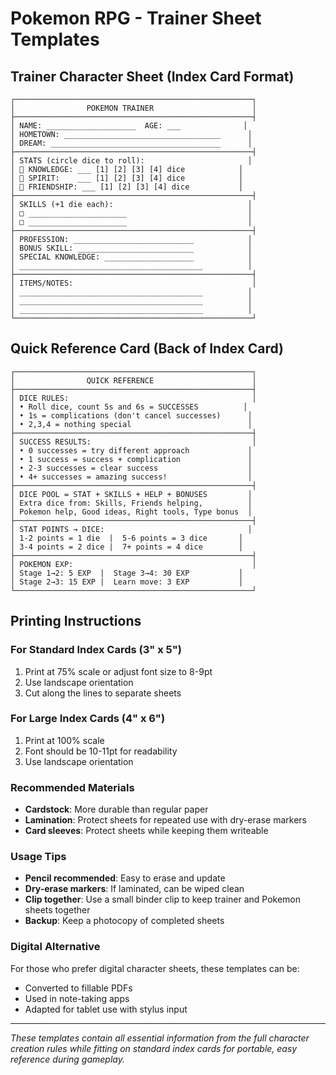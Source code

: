 # Pokemon RPG - Trainer Sheet Templates

## Trainer Character Sheet (Index Card Format)

```text
┌─────────────────────────────────────────────────────┐
│                POKEMON TRAINER                      │
├─────────────────────────────────────────────────────┤
│ NAME: ____________________  AGE: ___              │
│ HOMETOWN: ___________________________________      │
│ DREAM: ______________________________________      │
├─────────────────────────────────────────────────────┤
│ STATS (circle dice to roll):                       │
│ 🧠 KNOWLEDGE: ___ [1] [2] [3] [4] dice            │
│ 💪 SPIRIT:    ___ [1] [2] [3] [4] dice            │
│ 💖 FRIENDSHIP: ___ [1] [2] [3] [4] dice           │
├─────────────────────────────────────────────────────┤
│ SKILLS (+1 die each):                              │
│ □ ______________________                           │
│ □ ______________________                           │
├─────────────────────────────────────────────────────┤
│ PROFESSION: ___________________________            │
│ BONUS SKILL: __________________________            │
│ SPECIAL KNOWLEDGE: ____________________            │
│ _________________________________________          │
├─────────────────────────────────────────────────────┤
│ ITEMS/NOTES:                                        │
│ _________________________________________          │
│ _________________________________________          │
│ _________________________________________          │
└─────────────────────────────────────────────────────┘
```

## Quick Reference Card (Back of Index Card)

```text
┌─────────────────────────────────────────────────────┐
│                QUICK REFERENCE                      │
├─────────────────────────────────────────────────────┤
│ DICE RULES:                                         │
│ • Roll dice, count 5s and 6s = SUCCESSES          │
│ • 1s = complications (don't cancel successes)      │
│ • 2,3,4 = nothing special                          │
├─────────────────────────────────────────────────────┤
│ SUCCESS RESULTS:                                    │
│ • 0 successes = try different approach             │
│ • 1 success = success + complication               │
│ • 2-3 successes = clear success                    │
│ • 4+ successes = amazing success!                  │
├─────────────────────────────────────────────────────┤
│ DICE POOL = STAT + SKILLS + HELP + BONUSES         │
│ Extra dice from: Skills, Friends helping,          │
│ Pokemon help, Good ideas, Right tools, Type bonus  │
├─────────────────────────────────────────────────────┤
│ STAT POINTS → DICE:                                │
│ 1-2 points = 1 die  |  5-6 points = 3 dice       │
│ 3-4 points = 2 dice |  7+ points = 4 dice        │
├─────────────────────────────────────────────────────┤
│ POKEMON EXP:                                        │
│ Stage 1→2: 5 EXP  |  Stage 3→4: 30 EXP           │
│ Stage 2→3: 15 EXP |  Learn move: 3 EXP           │
└─────────────────────────────────────────────────────┘
```

## Printing Instructions

### For Standard Index Cards (3" x 5")

1. Print at 75% scale or adjust font size to 8-9pt
2. Use landscape orientation
3. Cut along the lines to separate sheets

### For Large Index Cards (4" x 6")

1. Print at 100% scale
2. Font should be 10-11pt for readability
3. Use landscape orientation

### Recommended Materials

- **Cardstock**: More durable than regular paper
- **Lamination**: Protect sheets for repeated use with dry-erase markers
- **Card sleeves**: Protect sheets while keeping them writeable

### Usage Tips

- **Pencil recommended**: Easy to erase and update
- **Dry-erase markers**: If laminated, can be wiped clean
- **Clip together**: Use a small binder clip to keep trainer and Pokemon sheets together
- **Backup**: Keep a photocopy of completed sheets

### Digital Alternative

For those who prefer digital character sheets, these templates can be:

- Converted to fillable PDFs
- Used in note-taking apps
- Adapted for tablet use with stylus input

---

*These templates contain all essential information from the full character creation rules while fitting on standard index cards for portable, easy reference during gameplay.*
